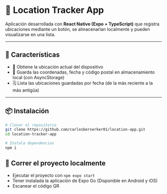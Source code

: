 # 📍 Location Tracker App

Aplicación desarrollada con **React Native (Expo + TypeScript)** que registra ubicaciones mediante un botón, se almacenarlan localmente y pueden visualizarse en una lista.

---

## 🧠 Características

- 📍 Obtiene la ubicación actual del dispositivo
- 💾 Guarda las coordenadas, fecha y código postal en almacenamiento local (con AsyncStorage)
- 🗒️ Lista las ubicaciones guardadas por fecha (de la más reciente a la más antigüa)

---

## 📦 Instalación

```bash
# Clonar el repositorio
git clone https://github.com/carlosberserker01/location-app.git
cd location-tracker-app

# Instala dependencias
npm i
```

## 📱 Correr el proyecto localmente
- Ejecutar el proyecto con ```npm expo start```
- Tener instalada la aplicación de Expo Go (Disponible en Android y iOS)
- Escanear el código QR

